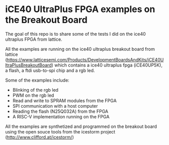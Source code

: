 # iCE40 UltraPlus FPGA examples on the Breakout Board

The goal of this repo is to share some of the tests I did on the ice40 ultraplus FPGA from lattice.

All the examples are running on the ice40 ultraplus breakout board from lattice (https://www.latticesemi.com/Products/DevelopmentBoardsAndKits/iCE40UltraPlusBreakoutBoard)
which contains a ice40 ultraplus fpga (iCE40UP5K), a flash, a ftdi usb-to-spi chip and a rgb led.

Some of the examples include:
- Blinking of the rgb led
- PWM on the rgb led
- Read and write to SPRAM modules from the FPGA
- SPI communication with a host computer
- Reading the flash (N25Q032A) from the FPGA
- A RISC-V implementation running on the FPGA

All the examples are synthetized and programmed on the breakout board using the open souce tools from the icestorm project (http://www.clifford.at/icestorm/)

